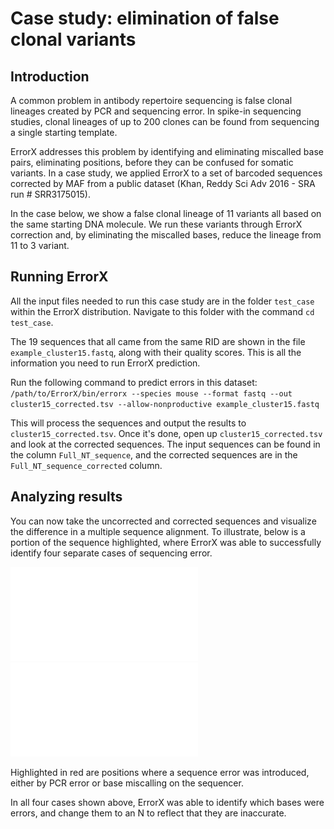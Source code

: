# Case study: elimination of false clonal variants

## Introduction

A common problem in antibody repertoire sequencing is false clonal lineages created by PCR and sequencing error. In spike-in sequencing studies, clonal lineages of up to 200 clones can be found from sequencing a single starting template.

ErrorX addresses this problem by identifying and eliminating miscalled base pairs, eliminating positions, before they can be confused for somatic variants. In a case study, we applied ErrorX to a set of barcoded sequences corrected by MAF from a public dataset (Khan, Reddy Sci Adv 2016 - SRA run # SRR3175015).

In the case below, we show a false clonal lineage of 11 variants all based on the same starting DNA molecule. We run these variants through ErrorX correction and, by eliminating the miscalled bases, reduce the lineage from 11 to 3 variant.

## Running ErrorX

All the input files needed to run this case study are in the folder `test_case` within the ErrorX distribution. Navigate to this folder with the command `cd test_case`.

The 19 sequences that all came from the same RID are shown in the file `example_cluster15.fastq`, along with their quality scores. This is all the information you need to run ErrorX prediction.

Run the following command to predict errors in this dataset:
`/path/to/ErrorX/bin/errorx --species mouse --format fastq --out cluster15_corrected.tsv --allow-nonproductive example_cluster15.fastq`

This will process the sequences and output the results to `cluster15_corrected.tsv`. Once it's done, open up `cluster15_corrected.tsv` and look at the corrected sequences. The input sequences can be found in the column `Full_NT_sequence`, and the corrected sequences are in the `Full_NT_sequence_corrected` column. 

## Analyzing results
You can now take the uncorrected and corrected sequences and visualize the difference in a multiple sequence alignment. To illustrate, below is a portion of the sequence highlighted, where ErrorX was able to successfully identify four separate cases of sequencing error.

![Uncorrected sequences](cluster_uncorrected.pdf) ![Corrected sequences](cluster_corrected.pdf)

Highlighted in red are positions where a sequence error was introduced, either by PCR error or base miscalling on the sequencer. 

In all four cases shown above, ErrorX was able to identify which bases were errors, and change them to an N to reflect that they are inaccurate.
